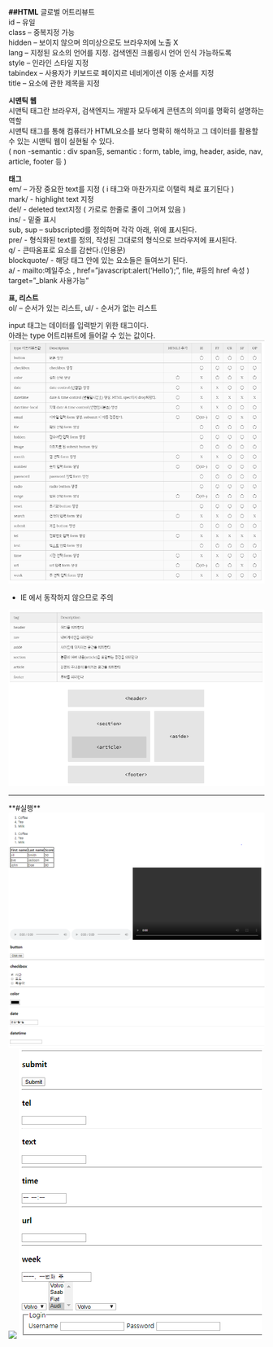 **##HTML**
글로벌 어트리뷰트<br>
id – 유일<br>
class – 중복지정 가능<br>
hidden – 보이지 않으며 의미상으로도 브라우저에 노출 X<br>
lang – 지정된 요소의 언어를 지정. 검색엔진 크롤링시 언어 인식 가능하도록<br>
style – 인라인 스타일 지정<br>
tabindex – 사용자가 키보드로 페이지르 네비게이션 이동 순서를 지정<br>
title – 요소에 관한 제목을 지정<br>

**시맨틱 웹<br>**
시맨틱 태그란 브라우저, 검색엔지느 개발자 모두에게 콘텐츠의 의미를 명확히 설명하는 역할<br>
시맨틱 태그를 통해 컴퓨터가 HTML요소를 보다 명확히 해석하고 그 데이터를 활용할 수 있는 시맨틱 웹이 실현될 수 있다.<br>
( non -semantic : div span등, semantic : form, table, img, header, aside, nav, article, footer 등 )<br>

**태그<br>**
em/ – 가장 중요한 text를 지정 ( i 태그와 마찬가지로 이탤릭 체로 표기된다 )<br>
mark/ - highlight text 지정<br>
del/ - deleted text지정 ( 가로로 한줄로 줄이 그어져 있음 )<br>
ins/ - 밑줄 표시<br>
sub, sup – subscripted를 정의하며 각각 아래, 위에 표시된다.<br>
pre/ - 형식화된 text를 정의, 작성된 그대로의 형식으로 브라우저에 표시된다.<br>
q/ - 큰따옴표로 요소를 감싼다.(인용문)<br>
blockquote/ - 해당 태그 안에 있는 요소들은 들여쓰기 된다.<br>
a/ - mailto:메일주소 , href=”javascript:alert(‘Hello’);”, file, #등의 href 속성  ) <br>
    target=”_blank 사용가능”

**표, 리스트<br>**
ol/ – 순서가 있는 리스트, ul/ - 순서가 없는 리스트<br>

input 태그는 데이터를 입력받기 위한 태그이다.<br>
아래는 type 어트리뷰트에 들어갈 수 있는 값이다.<br>
<img src='./type.png'>
 

-	IE 에서 동작하지 않으므로 주의<br>
<img src='./struct.png'>
 
 
 <hr>
 **#실행**
 <img src="/1.PNG">
 <img src="/2.PNG">
 <img src="/3.PNG">
